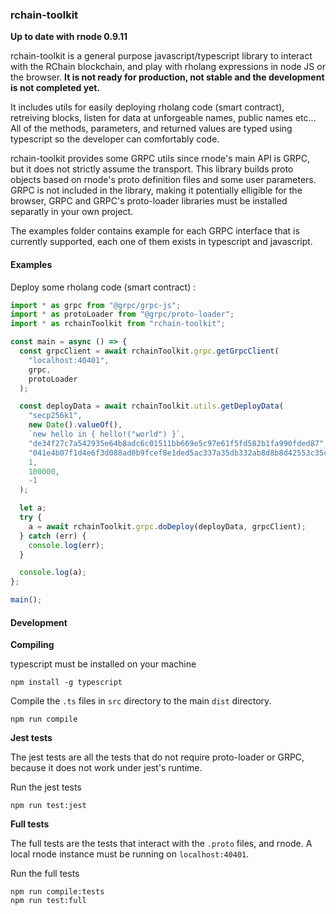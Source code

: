 ### rchain-toolkit

**Up to date with rnode 0.9.11**

rchain-toolkit is a general purpose javascript/typescript library to interact with the RChain blockchain, and play with rholang expressions in node JS or the browser. **It is not ready for production, not stable and the development is not completed yet.**

It includes utils for easily deploying rholang code (smart contract), retreiving blocks, listen for data at unforgeable names, public names etc... All of the methods, parameters, and returned values are typed using typescript so the developer can comfortably code.

rchain-toolkit provides some GRPC utils since rnode's main API is GRPC, but it does not strictly assume the transport. This library builds proto objects based on rnode's proto definition files and some user parameters. GRPC is not included in the library, making it potentially elligible for the browser, GRPC and GRPC's proto-loader libraries must be installed separatly in your own project.

The examples folder contains example for each GRPC interface that is currently supported, each one of them exists in typescript and javascript.

#### Examples

Deploy some rholang code (smart contract) :

```typescript
import * as grpc from "@grpc/grpc-js";
import * as protoLoader from "@grpc/proto-loader";
import * as rchainToolkit from "rchain-toolkit";

const main = async () => {
  const grpcClient = await rchainToolkit.grpc.getGrpcClient(
    "localhost:40401",
    grpc,
    protoLoader
  );

  const deployData = await rchainToolkit.utils.getDeployData(
    "secp256k1",
    new Date().valueOf(),
    `new hello in { hello!("world") }`,
    "de34f27c7a542935e64b8adc6c01511bb669e5c97e61f5fd582b1fa990fded87",
    "041e4b07f1d4e6f3d088ad0b9fcef8e1ded5ac337a35db332ab8d8b8d42553c35cd3032d437f3a33dc9fb0ce6817ec51a2fedbce74c646b797ca0adafe5c5be24f",
    1,
    100000,
    -1
  );

  let a;
  try {
    a = await rchainToolkit.grpc.doDeploy(deployData, grpcClient);
  } catch (err) {
    console.log(err);
  }

  console.log(a);
};

main();
```

#### Development

**Compiling**

typescript must be installed on your machine

```
npm install -g typescript
```

Compile the `.ts` files in `src` directory to the main `dist` directory.

```
npm run compile
```

**Jest tests**

The jest tests are all the tests that do not require proto-loader or GRPC, because it does not work under jest's runtime.

Run the jest tests

```
npm run test:jest
```

**Full tests**

The full tests are the tests that interact with the `.proto` files, and rnode. A local rnode instance must be running on `localhost:40401`.

Run the full tests

```
npm run compile:tests
npm run test:full
```
